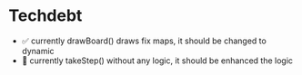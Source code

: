 # Techdebt 
- ✅ currently drawBoard() draws fix maps, it should be changed to dynamic
- 🚧 currently takeStep() without any logic, it should be enhanced the logic